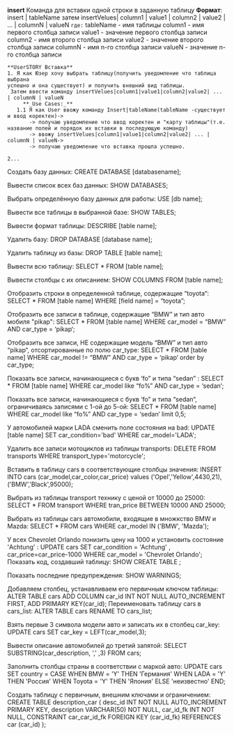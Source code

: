 

**insert**
Команда для вставки одной строки в заданную таблицу
    **Формат**: insert | tableName  затем 
            insertVelues| column1 | value1 | column2 | value2 | ... | columnN | valueN
    `где:`
    tableName - имя таблицы
    column1 - имя первого столбца записи
    value1 - значение первого столбца записи
    column2 - имя второго столбца записи
    value2 - значение второго столбца записи
    columnN - имя n-го столбца записи
    valueN - значение n-го столбца записи
    
    **UserSTORY Вставка**
    1. Я как Юзер хочу выбрать таблицу(получить уведомление что таблица выбрана 
    успешно и она существует) и получить внешний вид таблицы.
     Затем ввести команду insertVelues|column1|value1|column2|value2| ... | columnN | valueN
         **_Use Cases:_**
       1.1 Я как User ввожу команду Insert|tableName(tableName -существует и ввод коректен)-> 
           -> получаю уведомление что ввод коректен и "карту таблицы"(т.е. название полей и порядок их вставки в последующую команду)
           -> ввожу insertVelues|column1|value1|column2|value2| ... | columnN | valueN->
           -> получаю уведомление что вставка прошла успешно.
        
    2...

Создать базу данных: CREATE DATABASE [databasename];
 
Вывести список всех баз данных: SHOW DATABASES;
 
Выбрать определённую базу данных для работы: USE [db name];
 
Вывести все таблицы в выбранной базе: SHOW TABLES;
 
Вывести формат таблицы: DESCRIBE [table name];
 
Удалить базу: DROP DATABASE [database name];
 
Удалить таблицу из базы: DROP TABLE [table name];
 
Вывести всю таблицу: SELECT * FROM [table name];
 
Вывести столбцы с их описанием: SHOW COLUMNS FROM [table name];
 
Отобразить строки в определенной таблице, содержащие “toyota“: SELECT * FROM [table name] WHERE [field name] = “toyota”;
 
Отобразить все записи в таблице, содержащие “BMW” и тип авто мобиля "pikap": SELECT * FROM [table name] WHERE car_model = “BMW” AND car_type = ‘pikap‘;
 
Отобразить все записи, НЕ содержащие модель “BMW” и тип авто “pikap“, отсортированные по полю car_type: SELECT * FROM [table name] WHERE car_model != “BMW” AND car_type = ‘pikap‘ order by car_type;
 
Показать все записи, начинающиеся с букв ‘fo” и типа “sedan” : SELECT * FROM [table name] WHERE car_model like “fo%” AND car_type = ‘sedan‘;
 
Показать все записи, начинающиеся с букв ‘fo” и типа “sedan“, ограничиваясь записями с 1-ой до 5-ой: SELECT * FROM [table name] WHERE car_model like “fo%” AND car_type = ‘sedan‘ limit 0,5;
 
У автомобилей марки LADA сменить поле состояния на bad: UPDATE [table name] SET car_condition='bad' WHERE car_model='LADA';
 
Удалить все записи мотоциклов из таблицы transports: DELETE FROM transports WHERE transport_type='motorcycle';
 
Вставить в таблицу cars в соответствующие столбцы значения: INSERT INTO cars (car_model,car_color,car_price) values ('Opel','Yellow',4430,21), ('BMW','Black',95000);
 
Выбрать из таблицы transport технику с ценой от 10000 до 25000: SELECT * FROM transport WHERE tran_price BETWEEN 10000 AND 25000;
 
Выбрать из таблицы cars автомобили, входящие в множкство BMW и Mazda: SELECT * FROM cars WHERE car_model IN ('BMW', 'Mazda');
 
У всех Chevrolet Orlando понизить цену на 1000 и установить состояние 'Achtung' :
UPDATE cars SET car_condition = 'Achtung' , car_price=car_price-1000 WHERE car_model = 'Chevrolet Orlando';
Показать код, создавший таблицу: SHOW CREATE TABLE <tablename>;
 
Показать последние предупреждения: SHOW WARNINGS;
 
Добавляем столбец, устанавливаем его первичным ключом таблицы: 
ALTER TABLE cars ADD COLUMN car_id INT NOT NULL AUTO_INCREMENT FIRST, ADD PRIMARY KEY(car_id);
Переименовать таблицу cars в cars_list: ALTER TABLE cars RENAME TO cars_list;
 
Взять первые 3 символа модели авто и записать их в столбец car_key: UPDATE cars SET car_key = LEFT(car_model,3);
 
Вывести описание автомобилей до третий запятой: SELECT SUBSTRING(car_description, ',' ,3) FROM cars;
 
Заполнить столбцы страны в соответствии с маркой авто: 
UPDATE cars SET country = 
CASE
WHEN BMW = 'Y' THEN 'Германия'
WHEN LADA = 'Y' THEN 'Россия'
WHEN Toyota = 'Y' THEN 'Япония'
ELSE 'неизвестно'
END;
 
Создать таблицу с первичным, внешним ключами и ограничением: 
CREATE TABLE description_car (
desc_id INT NOT NULL AUTO_INCREMENT PRIMARY KEY,
description VARCHAR(50) NOT NULL, car_id_fk INT NOT NULL,
CONSTRAINT car_car_id_fk 
FOREIGN KEY (car_id_fk) REFERENCES car (car_id)
);